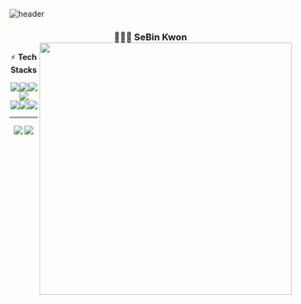 ![header](https://capsule-render.vercel.app/api?type=Waving&color=0:dab2eb,50:f2bfc5,100:e0fab4&height=180&section=header&text=Welcome!&fontSize=23&fontColor=ffffff&&fontAlignY=35&animation=twinkling)

<div align="center">

### 👩🏻‍💻 SeBin Kwon<img align="right" width="450" src="https://github-readme-stats.vercel.app/api?username=SeBin-Kwon&show_icons=true&theme=buefy"/>

⚡️ **Tech Stacks**

<img  src="https://img.shields.io/badge/HTML5-E34F26?style=flat-square&logo=html5&logoColor=white"/><img src="https://img.shields.io/badge/CSS3-1572B6?style=flat-square&logo=CSS3&logoColor=white"/><img src="https://img.shields.io/badge/JavaScript-F7DF1E?style=flat-square&logo=javascript&logoColor=black"/><img src="https://img.shields.io/badge/python-3776AB?style=flat-square&logo=python&logoColor=white"/><br><img src="https://img.shields.io/badge/Visual Studio Code-007ACC?style=flat-square&logo=Visual Studio Code&logoColor=white"/><img  src="https://img.shields.io/badge/Git-F05032?style=flat-square&logo=git&logoColor=white"/><img  src="https://img.shields.io/badge/GitHub-181717?style=flat-square&logo=GitHub&logoColor=white"/>



---

  <a href="https://solved.ac/sbkwon16/"><img src="http://mazassumnida.wtf/api/v2/generate_badge?boj=sbkwon16"/></a>     <img src="http://mazandi.herokuapp.com/api?handle={sbkwon16}&theme=cold"/>

</div>

